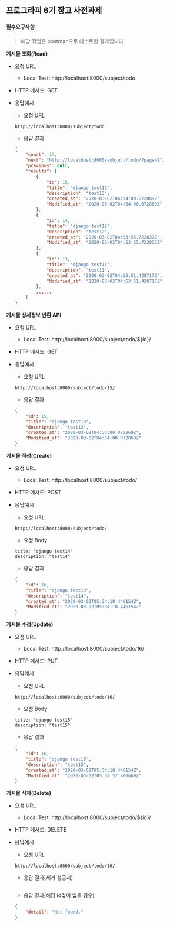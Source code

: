 ## 프로그라피 6기 장고 사전과제

#### 필수요구사항

>해당 작업은 postman으로 테스트한 결과입니다.

**게시물 조회(Read)**

- 요청 URL

  - Local Test: http://localhost:8000/subject/todo

- HTTP 메서드: GET

- 응답예시

  - 요청 URL

  ```
  http://localhost:8000/subject/todo
  ```

  - 응답 결과

  ``` json
  {
      "count": 13,
      "next": "http://localhost:8000/subject/todo/?page=2",
      "previous": null,
      "results": [
          {
              "id": 15,
              "title": "django test13",
              "description": "test13",
              "created_at": "2020-03-02T04:54:00.072869Z",
              "Modified_at": "2020-03-02T04:54:00.072869Z"
          },
          {
              "id": 14,
              "title": "django test12",
              "description": "test12",
              "created_at": "2020-03-02T04:53:55.722837Z",
              "Modified_at": "2020-03-02T04:53:55.723835Z"
          },
          {
              "id": 13,
              "title": "django test11",
              "description": "test11",
              "created_at": "2020-03-02T04:53:51.428717Z",
              "Modified_at": "2020-03-02T04:53:51.428717Z"
          },
          ......
      ]
  }
  ```

  

**게시물 상세정보 반환 API**

- 요청 URL

  - Local Test: http://localhost:8000/subject/todo/${id}/

- HTTP 메서드:  GET

- 응답예시

  - 요청 URL

  ``` 
  http://localhost:8000/subject/todo/15/
  ```

  - 응답 결과

  ``` json
  {
      "id": 15,
      "title": "django test13",
      "description": "test13",
      "created_at": "2020-03-02T04:54:00.072869Z",
      "Modified_at": "2020-03-02T04:54:00.072869Z"
  }
  ```



**게시물 작성(Create)**

- 요청 URL

  - Local Test: http://localhost:8000/subject/todo/

- HTTP 메서드: POST

- 응답예시

  - 요청 URL

  ``` 
  http://localhost:8000/subject/todo/
  ```

  - 요청 Body

  ``` 
  title: "django test14"
  description: "test14"
  ```

  - 응답 결과

  ``` json
  {
      "id": 16,
      "title": "django test14",
      "description": "test14",
      "created_at": "2020-03-02T05:34:18.446154Z",
      "Modified_at": "2020-03-02T05:34:18.446154Z"
  }
  ```



**게시물 수정(Update)**

- 요청 URL

  - Local Test: http://localhost:8000/subject/todo/16/

- HTTP 메서드: PUT

- 응답예시

  - 요청 URL

  ```
  http://localhost:8000/subject/todo/16/
  ```

  - 요청 Body

  ```
  title: "django test15"
  description: "test15"
  ```

  - 응답 결과

  ``` json
  {
      "id": 16,
      "title": "django test15",
      "description": "test15",
      "created_at": "2020-03-02T05:34:18.446154Z",
      "Modified_at": "2020-03-02T05:39:57.700669Z"
  }
  ```

  

**게시물 삭제(Delete)**

- 요청 URL

  - Local Test: http://localhost:8000/subject/todo/${id}/

- HTTP 메서드: DELETE

- 응답예시

  - 요청 URL

  ```
  http://localhost:8000/subject/todo/16/
  ```

  - 응답 결과(제거 성공시)

  ```
  
  ```

  - 응답 결과(해당 id값이 없을 경우)

  ``` json
  {
      "detail": "Not found."
  }
  ```

  